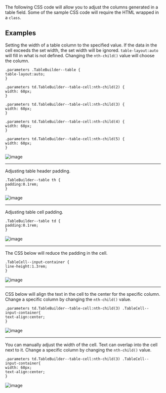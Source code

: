 The following CSS code will allow you to adjust the columns generated in a table field. Some of the sample CSS code will require the HTML wrapped in a `class`. 

## Examples

Setting the width of a table column to the specified value. If the data in the cell exceeds the set width, the set width will be ignored. `table-layout:auto` will fill in what is not defined. Changing the `nth-child()` value will choose the column.

```
.parameters .TableBuilder--table {
table-layout:auto;
}

.parameters td.TableBuilder--table-cell:nth-child(2) {
width: 60px;
}

.parameters td.TableBuilder--table-cell:nth-child(3) {
width: 60px;
}

.parameters td.TableBuilder--table-cell:nth-child(4) {
width: 60px;
} 

.parameters td.TableBuilder--table-cell:nth-child(5) {
width: 60px;
}
```

![image](https://github.com/rpmsoftware/rpm-layout-custom-code/assets/87500503/48510141-4c6c-4d6e-b0dc-168f008944ab)
___

Adjusting table header padding.

```
.TableBuilder--table th {
padding:0.1rem;
}
```

![image](https://github.com/rpmsoftware/rpm-layout-custom-code/assets/87500503/3a9451bc-b9cf-4dc3-89a9-b1393a82055d)
___

Adjusting table cell padding.

```
.TableBuilder--table td {
padding:0.1rem;
}
```
![image](https://github.com/rpmsoftware/rpm-layout-custom-code/assets/87500503/042fb5e0-19b9-4bdf-9e1a-f48a9f8af598)
___

The CSS below will reduce the padding in the cell.
```
.TableCell--input-container {
line-height:1.3rem;
}

```
![image](https://github.com/rpmsoftware/rpm-layout-custom-code/assets/87500503/004927f1-1702-4ad1-8e5d-5ff0cb0830fc)
___

CSS below will align the text in the cell to the center for the specific column. Change a specific column by changing the `nth-child()` value.
```
.parameters td.TableBuilder--table-cell:nth-child(3) .TableCell--input-container{
text-align:center;
}
```
![image](https://github.com/rpmsoftware/rpm-layout-custom-code/assets/87500503/4095b148-2159-4ab2-be85-be71209640bc)
___

You can manually adjust the width of the cell. Text can overlap into the cell next to it. Change a specific column by changing the `nth-child()` value.
```
.parameters td.TableBuilder--table-cell:nth-child(3) .TableCell--input-container{
width: 60px;
text-align:center;
}
```
![image](https://github.com/rpmsoftware/rpm-layout-custom-code/assets/87500503/420df92f-8c66-427a-960c-43c325897391)


